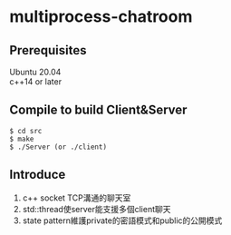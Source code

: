 # multiprocess-chatroom

## Prerequisites
Ubuntu 20.04  
c++14 or later  

## Compile to build Client&Server
```shell
$ cd src
$ make
$ ./Server (or ./client)
```

## Introduce
1. c++ socket TCP溝通的聊天室  
2. std::thread使server能支援多個client聊天  
3. state pattern維護private的密語模式和public的公開模式  
